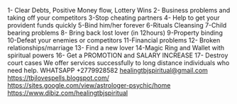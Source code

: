 1- Clear Debts, Positive Money flow, Lottery Wins
2- Business problems and taking off your competitors
3-Stop cheating partners
4- Help to get your provident funds quickly
5-Bind him/her forever
6-Rituals Cleansing
7-Child bearing problems
8- Bring back lost lover (in 12hours)
9-Property binding
10-Defeat your enemies or competitors
11-Financial problems
12- Broken relationships/marriage
13- Find a new lover
14-Magic Ring and Wallet with spiritual powers
16- Get a PROMOTION and SALARY INCREASE
17- Destroy court cases
We offer services successfully to long distance individuals who need help.
WHATSAPP +2779928582
healingtbjspiritual@gmail.com
https://tbjlovespells.blogspot.com/
https://sites.google.com/view/astrologer-psychic/home
https://www.dibiz.com/healingtbjspiritual
